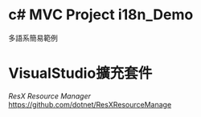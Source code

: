 # c# MVC Project i18n_Demo
多語系簡易範例 
    
# VisualStudio擴充套件
*ResX Resource Manager*  
https://github.com/dotnet/ResXResourceManage
